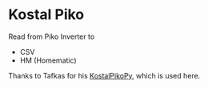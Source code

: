 # Kostal Piko
Read from Piko Inverter to
  - CSV
  - HM (Homematic)
  
Thanks to Tafkas for his [KostalPikoPy](https://github.com/Tafkas/KostalPikoPy), which is used here.
